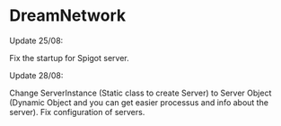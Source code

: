 # DreamNetwork

Update 25/08:

Fix the startup for Spigot server.


Update 28/08:

Change ServerInstance (Static class to create Server) to Server Object (Dynamic Object and you can get easier processus and info about the server).
Fix configuration of servers.
